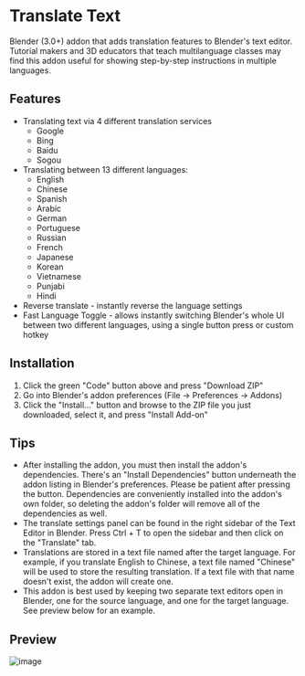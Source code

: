 # Translate Text
Blender (3.0+) addon that adds translation features to Blender's text editor. Tutorial makers and 3D educators that teach multilanguage classes may find this addon useful for showing step-by-step instructions in multiple languages.

## Features
- Translating text via 4 different translation services
  - Google
  - Bing
  - Baidu
  - Sogou
- Translating between 13 different languages:
  - English
  - Chinese
  - Spanish
  - Arabic
  - German
  - Portuguese
  - Russian
  - French
  - Japanese
  - Korean
  - Vietnamese
  - Punjabi
  - Hindi
- Reverse translate - instantly reverse the language settings
- Fast Language Toggle - allows instantly switching Blender's whole UI between two different languages, using a single button press or custom hotkey

## Installation
1. Click the green "Code" button above and press "Download ZIP"
2. Go into Blender's addon preferences (File → Preferences → Addons)
3. Click the "Install..." button and browse to the ZIP file you just downloaded, select it, and press "Install Add-on"

## Tips
- After installing the addon, you must then install the addon's dependencies. There's an "Install Dependencies" button underneath the addon listing in Blender's preferences. Please be patient after pressing the button. Dependencies are conveniently installed into the addon's own folder, so deleting the addon's folder will remove all of the dependencies as well. 
- The translate settings panel can be found in the right sidebar of the Text Editor in Blender. Press Ctrl + T to open the sidebar and then click on the "Translate" tab.
- Translations are stored in a text file named after the target language. For example, if you translate English to Chinese, a text file named "Chinese" will be used to store the resulting translation. If a text file with that name doesn't exist, the addon will create one. 
- This addon is best used by keeping two separate text editors open in Blender, one for the source language, and one for the target language. See preview below for an example.

## Preview ##
![image](https://user-images.githubusercontent.com/88953117/232837007-fdc965dd-275e-44e8-bef7-4ca0cf3e1db9.png)
